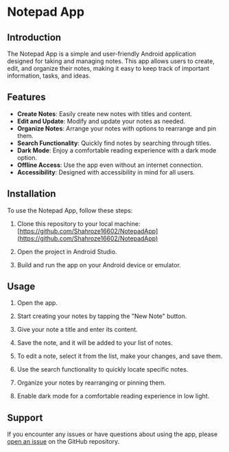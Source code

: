 # Notepad App

## Introduction

The Notepad App is a simple and user-friendly Android application designed for taking and managing notes. This app allows users to create, edit, and organize their notes, making it easy to keep track of important information, tasks, and ideas.

## Features

- **Create Notes**: Easily create new notes with titles and content.
- **Edit and Update**: Modify and update your notes as needed.
- **Organize Notes**: Arrange your notes with options to rearrange and pin them.
- **Search Functionality**: Quickly find notes by searching through titles.
- **Dark Mode**: Enjoy a comfortable reading experience with a dark mode option.
- **Offline Access**: Use the app even without an internet connection.
- **Accessibility**: Designed with accessibility in mind for all users.

## Installation

To use the Notepad App, follow these steps:

1. Clone this repository to your local machine: [https://github.com/Shahroze16602/NotepadApp](https://github.com/Shahroze16602/NotepadApp)

2. Open the project in Android Studio.

3. Build and run the app on your Android device or emulator.

## Usage

1. Open the app.

2. Start creating your notes by tapping the "New Note" button.

3. Give your note a title and enter its content.

4. Save the note, and it will be added to your list of notes.

5. To edit a note, select it from the list, make your changes, and save them.

6. Use the search functionality to quickly locate specific notes.

7. Organize your notes by rearranging or pinning them.

8. Enable dark mode for a comfortable reading experience in low light.

## Support

If you encounter any issues or have questions about using the app, please [open an issue](https://github.com/Shahroze16602/NotepadApp/issues) on the GitHub repository.
